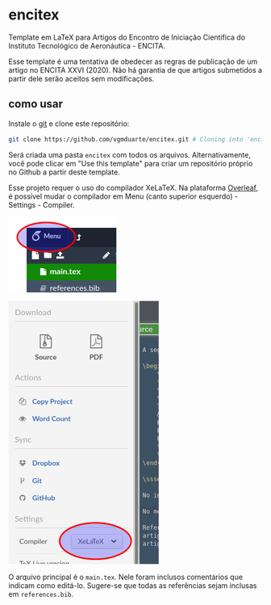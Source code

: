 # encitex
Template em LaTeX para Artigos do Encontro de Iniciação Cientifica do Instituto Tecnológico de Aeronáutica - ENCITA.

Esse template é uma tentativa de obedecer as regras de publicação de um artigo no ENCITA XXVI (2020). Não há garantia de que artigos submetidos a partir dele serão aceitos sem modificações.

## como usar

Instale o [git](https://git-scm.com/downloads) e clone este repositório:

```bash
git clone https://github.com/vgmduarte/encitex.git # Cloning into 'encitex'...
```

Será criada uma pasta ```encitex``` com todos os arquivos. Alternativamente, você pode clicar em "Use this template" para criar um repositório próprio no Github a partir deste template.

Esse projeto requer o uso do compilador XeLaTeX. Na plataforma [Overleaf](https://www.overleaf.com/), é possível mudar o compilador em Menu (canto superior esquerdo) - Settings - Compiler.

![Overleaf - Menu](/img/menu.png)

![Overleaf - Menu - Settings - Compiler](/img/dropdown.png)

O arquivo principal é o ```main.tex```. Nele foram inclusos comentários que indicam como editá-lo. Sugere-se que todas as referências sejam inclusas em ```references.bib```.
